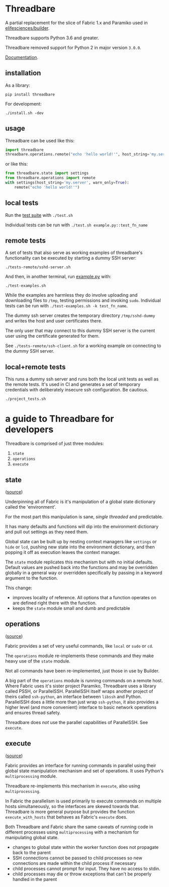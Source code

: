 # Threadbare

A partial replacement for the slice of Fabric 1.x and Paramiko used in 
[elifesciences/builder](https://github.com/elifesciences/builder).

Threadbare supports Python 3.6 and greater.

Threadbare removed support for Python 2 in major version `3.0.0`.

[Documentation](https://elifesciences.github.io/threadbare).

## installation

As a library:

    pip install threadbare

For development:

    ./install.sh -dev

## usage

Threadbare can be used like this:

```python
import threadbare
threadbare.operations.remote("echo 'hello world!'", host_string='my.server', warn_only=True)
```

or like this:

```python
from threadbare.state import settings
from threadbare.operations import remote
with settings(host_string='my.server', warn_only=True):
    remote("echo 'hello world!'")
```

## local tests

Run the [test suite](./test.sh) with `./test.sh`

Individual tests can be run with `./test.sh example.py::test_fn_name`

## remote tests

A set of tests that also serve as working examples of threadbare's functionality can be executed by starting a dummy SSH 
server:

    ./tests-remote/sshd-server.sh

And then, in another terminal, run [example.py](./example.py) with:

    ./test-examples.sh

While the examples are harmless they do involve uploading and downloading files to `/tmp`, testing permissions and 
invoking `sudo`. Individual tests can be run with `./test-examples.sh -k test_fn_name`.

The dummy ssh server creates the temporary directory `/tmp/sshd-dummy` and writes the host and user certificates there.

The only user that may connect to this dummy SSH server is the current user using the certificate generated for them.

See `./tests-remote/ssh-client.sh` for a working example on connecting to the dummy SSH server.

## local+remote tests

This runs a dummy ssh server and runs both the local unit tests as well as the remote
tests. It's used in CI and generates a set of temporary credentials with deliberately 
insecure ssh configuration. Be cautious.

    ./project_tests.sh

# a guide to Threadbare for developers

Threadbare is comprised of just three modules:

1. `state`
2. `operations`
3. `execute`

## state

([source](https://github.com/elifesciences/threadbare/blob/develop/threadbare/state.py))

Underpinning all of Fabric is it's manipulation of a global state dictionary called the 'environment'.

For the most part this manipulation is sane, *single threaded* and predictable.

It has many defaults and functions will dip into the environment dictionary and pull out settings as they need them.

Global state can be built up by nesting context managers like `settings` or `hide` or `lcd`, pushing new state into the
environment dictionary, and then popping it off as execution leaves the context manager.

The `state` module replicates this mechanism but with no initial defaults. Default values are pushed back into the 
functions and may be overridden globally in a general way or overridden specifically by passing in a keyword argument to
the function.

This change:

* improves locality of reference. All options that a function operates on are defined right there with the function.
* keeps the `state` module small and dumb and predictable

## operations

([source](https://github.com/elifesciences/threadbare/blob/develop/threadbare/operations.py))

Fabric provides a set of very useful commands, like `local` or `sudo` or `cd`.

The `operations` module re-implements these commands and they make heavy use of the `state` module.

Not all commands have been re-implemented, just those in use by Builder.

A big part of the `operations` module is running commands on a remote host. Where Fabric uses it's sister project 
Paramiko, Threadbare uses a library called PSSH, or ParallelSSH. ParallelSSH itself wraps another project of theirs 
called `ssh-python`, an interface between `libssh` and Python. ParallelSSH does a little more than just wrap 
`ssh-python`, it also provides a higher level (and more convenient) interface to basic network operations and ensures
thread safety.

Threadbare does *not* use the parallel capabilities of ParallelSSH. See `execute`.

## execute

([source](https://github.com/elifesciences/threadbare/blob/develop/threadbare/execute.py))

Fabric provides an interface for running commands in parallel using their global state manipulation mechanism and set of
operations. It uses Python's `multiprocessing` module.

Threadbare re-implements this mechanism in `execute`, also using `multiprocessing`.

In Fabric the parallelism is used primarily to execute commands on multiple hosts simultaneously, so the interfaces are
skewed towards that. Threadbare is more general purpose but provides the function `execute_with_hosts` that behaves as 
Fabric's `execute` does.

Both Threadbare and Fabric share the same caveats of running code in different processes using `multiprocessing` with a
mechanism for manipulating global state. 

* changes to global state within the worker function does not propagate back to the parent
* SSH connections cannot be passed to child processes so new connections are made within the child process if necessary
* child processes cannot prompt for input. They have no access to stdin.
* child processes may die or throw exceptions that can't be properly handled in the parent

